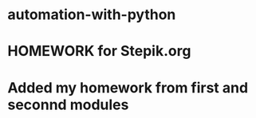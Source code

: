 # automation-with-python
# HOMEWORK for Stepik.org
# Added my homework from first and seconnd modules
